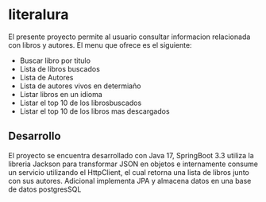 # literalura


El presente proyecto permite al usuario consultar informacion relacionada con libros y autores. El menu que ofrece es el siguiente:

- Buscar libro por titulo
- Lista de libros buscados
-  Lista de Autores
-  Lista de autores vivos en determiaño
-  Listar libros en un idioma
-  Listar el top 10 de los librosbuscados
-  Listar el top 10 de los libros mas descargados



 ## Desarrollo

 El proyecto se encuentra desarrollado con Java 17, SpringBoot 3.3 utiliza la libreria Jackson para transformar JSON en objetos e internamente consume un servicio utilizando el HttpClient, el cual retorna una lista de libros junto con sus autores. Adicional implementa JPA y almacena datos en una base de datos postgresSQL
